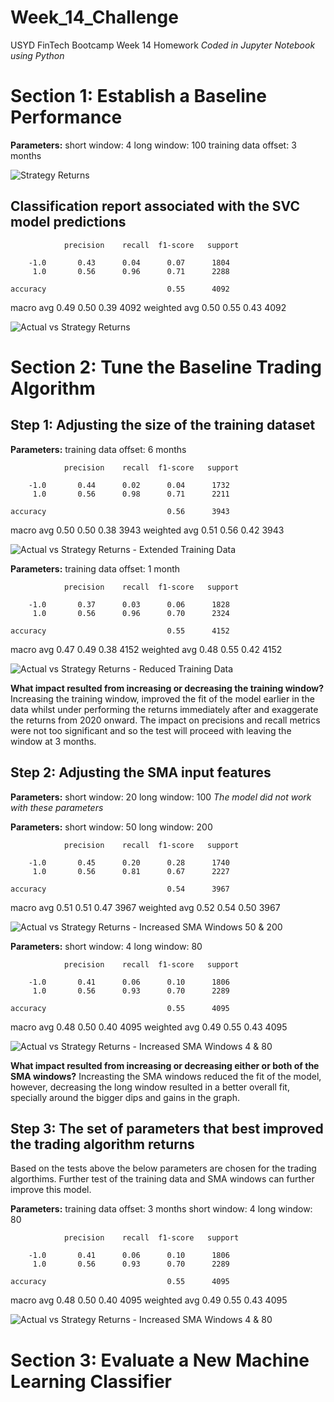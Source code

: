 # Week_14_Challenge
USYD FinTech Bootcamp Week 14 Homework
*Coded in Jupyter Notebook using Python*


# Section 1: Establish a Baseline Performance

**Parameters:**
short window: 4
long window: 100
training data offset: 3 months

![Strategy Returns](/Images/Strategy_Returns.png "Strategy Returns")

## Classification report associated with the SVC model predictions
                precision    recall  f1-score   support

        -1.0       0.43      0.04      0.07      1804
         1.0       0.56      0.96      0.71      2288

    accuracy                           0.55      4092
   macro avg       0.49      0.50      0.39      4092
weighted avg       0.50      0.55      0.43      4092

![Actual vs Strategy Returns](/Images/Actual_vs_Strategy_Returns.png "Actual vs Strategy Returns")

# Section 2: Tune the Baseline Trading Algorithm

## Step 1: Adjusting the size of the training dataset
**Parameters:** training data offset: 6 months

                precision    recall  f1-score   support

        -1.0       0.44      0.02      0.04      1732
         1.0       0.56      0.98      0.71      2211

    accuracy                           0.56      3943
   macro avg       0.50      0.50      0.38      3943
weighted avg       0.51      0.56      0.42      3943

![Actual vs Strategy Returns - Extended Training Data](/Images/Actual_vs_Strategy_Returns_Extended_Training_Data.png "Actual vs Strategy Returns - Extended Training Data")

**Parameters:** training data offset: 1 month

                precision    recall  f1-score   support

        -1.0       0.37      0.03      0.06      1828
         1.0       0.56      0.96      0.70      2324

    accuracy                           0.55      4152
   macro avg       0.47      0.49      0.38      4152
weighted avg       0.48      0.55      0.42      4152

![Actual vs Strategy Returns - Reduced Training Data](/Images/Actual_vs_Strategy_Returns_Reduced_Training_Data.png "Actual vs Strategy Returns - Reduced Training Data")


**What impact resulted from increasing or decreasing the training window?** Increasing the training window, improved the fit of the model earlier in the data whilst under performing the returns immediately after and exaggerate the returns from 2020 onward. The impact on precisions and recall metrics were not too significant and so the test will proceed with leaving the window at 3 months.

## Step 2: Adjusting the SMA input features
**Parameters:**
short window: 20
long window: 100
*The model did not work with these parameters*


**Parameters:**
short window: 50
long window: 200

                precision    recall  f1-score   support

        -1.0       0.45      0.20      0.28      1740
         1.0       0.56      0.81      0.67      2227

    accuracy                           0.54      3967
   macro avg       0.51      0.51      0.47      3967
weighted avg       0.52      0.54      0.50      3967

![Actual vs Strategy Returns - Increased SMA Windows 50 & 200](/Images/Actual_vs_Strategy_Returns_Increased_SMA_Windows_50_200.png "Actual vs Strategy Returns - Increased SMA Windows 50 & 200")

**Parameters:**
short window: 4
long window: 80

                precision    recall  f1-score   support

        -1.0       0.41      0.06      0.10      1806
         1.0       0.56      0.93      0.70      2289

    accuracy                           0.55      4095
   macro avg       0.48      0.50      0.40      4095
weighted avg       0.49      0.55      0.43      4095

![Actual vs Strategy Returns - Increased SMA Windows 4 & 80](/Images/Actual_vs_Strategy_Returns_Increased_SMA_Windows_4_80.png "Actual vs Strategy Returns - Increased SMA Windows 4 & 80")



**What impact resulted from increasing or decreasing either or both of the SMA windows?** Increasting the SMA windows reduced the fit of the model, however, decreasing the long window resulted in a better overall fit, specially around the bigger dips and gains in the graph.

## Step 3: The set of parameters that best improved the trading algorithm returns
Based on the tests above the below parameters are chosen for the trading algorthims. Further test of the training data and SMA windows can further improve this model.

**Parameters:**
training data offset: 3 months
short window: 4
long window: 80

                precision    recall  f1-score   support

        -1.0       0.41      0.06      0.10      1806
         1.0       0.56      0.93      0.70      2289

    accuracy                           0.55      4095
   macro avg       0.48      0.50      0.40      4095
weighted avg       0.49      0.55      0.43      4095

![Actual vs Strategy Returns - Increased SMA Windows 4 & 80](/Images/Actual_vs_Strategy_Returns_Increased_SMA_Windows_4_80.png "Actual vs Strategy Returns - Increased SMA Windows 4 & 80")

# Section 3: Evaluate a New Machine Learning Classifier

